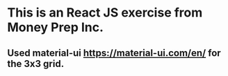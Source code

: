 # This is an React JS exercise from Money Prep Inc.

## Used material-ui <https://material-ui.com/en/> for the 3x3 grid.
